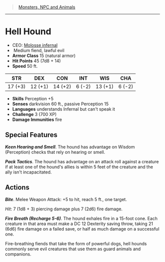 ﻿---
!MonsterItem
Family: MonsterVO
Type: fiend
Size: Medium
Alignment: lawful evil
ArmorClass: 15 (natural armor)
HitPoints: 45 (7d8 + 14)
Speed: 50 ft.
Strength: 17 (+3)
Dexterity: 12 (+1)
Constitution: 14 (+2)
Intelligence: ' 6 (-2)'
Wisdom: 13 (+1)
Charisma: ' 6 (-2)'
Skills: Perception +5
DamageImmunities: fire
Senses: darkvision 60 ft., passive Perception 15
Languages: understands Infernal but can't speak it
Challenge: 3 (700 XP)
Id: monsters_vo.md#hell-hound
ParentLink: monsters_vo.md#monsters-npc-and-animals
Name: Hell Hound
ParentName: Monsters, NPC and Animals
NameLevel: 1
AltName: '[Molosse infernal](hd_monsters_molosse_infernal.md)'
Attributes:
  Name: Hell Hound
  Markdown: >+
    # <!--Name-->Hell Hound<!--/Name-->


    - CEO: <!--AltName-->[Molosse infernal](hd_monsters_molosse_infernal.md)<!--/AltName-->

    -  <!--Size-->Medium<!--/Size--> <!--Type-->fiend<!--/Type-->, <!--Alignment-->lawful evil<!--/Alignment-->

    - **Armor Class** <!--ArmorClass-->15 (natural armor)<!--/ArmorClass-->

    - **Hit Points** <!--HitPoints-->45 (7d8 + 14)<!--/HitPoints-->

    - **Speed** <!--Speed-->50 ft.<!--/Speed-->


    |STR|DEX|CON|INT|WIS|CHA|

    |---|---|---|---|---|---|

    |<!--Strength-->17 (+3)<!--/Strength-->|<!--Dexterity-->12 (+1)<!--/Dexterity-->|<!--Constitution-->14 (+2)<!--/Constitution-->|<!--Intelligence--> 6 (-2)<!--/Intelligence-->|<!--Wisdom-->13 (+1)<!--/Wisdom-->|<!--Charisma--> 6 (-2)<!--/Charisma-->|


    - **Skills** <!--Skills-->Perception +5<!--/Skills-->

    - **Senses** <!--Senses-->darkvision 60 ft., passive Perception 15<!--/Senses-->

    - **Languages** <!--Languages-->understands Infernal but can't speak it<!--/Languages-->

    - **Challenge** <!--Challenge-->3 (700 XP)<!--/Challenge-->

    - **Damage Immunities** <!--DamageImmunities-->fire<!--/DamageImmunities-->


    ## Special Features


    **_Keen Hearing and Smell_**. The hound has advantage on Wisdom (Perception) checks that rely on hearing or smell.


    **_Pack Tactics_**. The hound has advantage on an attack roll against a creature if at least one of the hound's allies is within 5 feet of the creature and the ally isn't incapacitated.


    ## Actions


    **_Bite_**. Melee Weapon Attack: +5 to hit, reach 5 ft., one target.


    _Hit_: 7 (1d8 + 3) piercing damage plus 7 (2d6) fire damage.


    **_Fire Breath (Recharge 5-6)_**. The hound exhales fire in a 15-foot cone. Each creature in that area must make a DC 12 Dexterity saving throw, taking 21 (6d6) fire damage on a failed save, or half as much damage on a successful one.


    Fire-breathing fiends that take the form of powerful dogs, hell hounds commonly serve evil creatures that use them as guard animals and companions.

  AltName: '[Molosse infernal](hd_monsters_molosse_infernal.md)'
  Size: Medium
  Type: fiend
  Alignment: lawful evil
  ArmorClass: 15 (natural armor)
  HitPoints: 45 (7d8 + 14)
  Speed: 50 ft.
  Strength: 17 (+3)
  Dexterity: 12 (+1)
  Constitution: 14 (+2)
  Intelligence: ' 6 (-2)'
  Wisdom: 13 (+1)
  Charisma: ' 6 (-2)'
  Skills: Perception +5
  Senses: darkvision 60 ft., passive Perception 15
  Languages: understands Infernal but can't speak it
  Challenge: 3 (700 XP)
  DamageImmunities: fire
AttributesDictionary: >+
  Name: Hell Hound

  Markdown: >+

    # <!--Name-->Hell Hound<!--/Name-->





    - CEO: <!--AltName-->[Molosse infernal](hd_monsters_molosse_infernal.md)<!--/AltName-->



    -  <!--Size-->Medium<!--/Size--> <!--Type-->fiend<!--/Type-->, <!--Alignment-->lawful evil<!--/Alignment-->



    - **Armor Class** <!--ArmorClass-->15 (natural armor)<!--/ArmorClass-->



    - **Hit Points** <!--HitPoints-->45 (7d8 + 14)<!--/HitPoints-->



    - **Speed** <!--Speed-->50 ft.<!--/Speed-->





    |STR|DEX|CON|INT|WIS|CHA|



    |---|---|---|---|---|---|



    |<!--Strength-->17 (+3)<!--/Strength-->|<!--Dexterity-->12 (+1)<!--/Dexterity-->|<!--Constitution-->14 (+2)<!--/Constitution-->|<!--Intelligence--> 6 (-2)<!--/Intelligence-->|<!--Wisdom-->13 (+1)<!--/Wisdom-->|<!--Charisma--> 6 (-2)<!--/Charisma-->|





    - **Skills** <!--Skills-->Perception +5<!--/Skills-->



    - **Senses** <!--Senses-->darkvision 60 ft., passive Perception 15<!--/Senses-->



    - **Languages** <!--Languages-->understands Infernal but can't speak it<!--/Languages-->



    - **Challenge** <!--Challenge-->3 (700 XP)<!--/Challenge-->



    - **Damage Immunities** <!--DamageImmunities-->fire<!--/DamageImmunities-->





    ## Special Features





    **_Keen Hearing and Smell_**. The hound has advantage on Wisdom (Perception) checks that rely on hearing or smell.





    **_Pack Tactics_**. The hound has advantage on an attack roll against a creature if at least one of the hound's allies is within 5 feet of the creature and the ally isn't incapacitated.





    ## Actions





    **_Bite_**. Melee Weapon Attack: +5 to hit, reach 5 ft., one target.





    _Hit_: 7 (1d8 + 3) piercing damage plus 7 (2d6) fire damage.





    **_Fire Breath (Recharge 5-6)_**. The hound exhales fire in a 15-foot cone. Each creature in that area must make a DC 12 Dexterity saving throw, taking 21 (6d6) fire damage on a failed save, or half as much damage on a successful one.





    Fire-breathing fiends that take the form of powerful dogs, hell hounds commonly serve evil creatures that use them as guard animals and companions.



  AltName: '[Molosse infernal](hd_monsters_molosse_infernal.md)'

  Size: Medium

  Type: fiend

  Alignment: lawful evil

  ArmorClass: 15 (natural armor)

  HitPoints: 45 (7d8 + 14)

  Speed: 50 ft.

  Strength: 17 (+3)

  Dexterity: 12 (+1)

  Constitution: 14 (+2)

  Intelligence: ' 6 (-2)'

  Wisdom: 13 (+1)

  Charisma: ' 6 (-2)'

  Skills: Perception +5

  Senses: darkvision 60 ft., passive Perception 15

  Languages: understands Infernal but can't speak it

  Challenge: 3 (700 XP)

  DamageImmunities: fire

---
> [Monsters, NPC and Animals](srd_monsters.md)

---

# Hell Hound

- CEO: [Molosse infernal](hd_monsters_molosse_infernal.md)
-  Medium fiend, lawful evil
- **Armor Class** 15 (natural armor)
- **Hit Points** 45 (7d8 + 14)
- **Speed** 50 ft.

|STR|DEX|CON|INT|WIS|CHA|
|---|---|---|---|---|---|
|17 (+3)|12 (+1)|14 (+2)| 6 (-2)|13 (+1)| 6 (-2)|

- **Skills** Perception +5
- **Senses** darkvision 60 ft., passive Perception 15
- **Languages** understands Infernal but can't speak it
- **Challenge** 3 (700 XP)
- **Damage Immunities** fire

## Special Features

**_Keen Hearing and Smell_**. The hound has advantage on Wisdom (Perception) checks that rely on hearing or smell.

**_Pack Tactics_**. The hound has advantage on an attack roll against a creature if at least one of the hound's allies is within 5 feet of the creature and the ally isn't incapacitated.

## Actions

**_Bite_**. Melee Weapon Attack: +5 to hit, reach 5 ft., one target.

_Hit_: 7 (1d8 + 3) piercing damage plus 7 (2d6) fire damage.

**_Fire Breath (Recharge 5-6)_**. The hound exhales fire in a 15-foot cone. Each creature in that area must make a DC 12 Dexterity saving throw, taking 21 (6d6) fire damage on a failed save, or half as much damage on a successful one.

Fire-breathing fiends that take the form of powerful dogs, hell hounds commonly serve evil creatures that use them as guard animals and companions.

